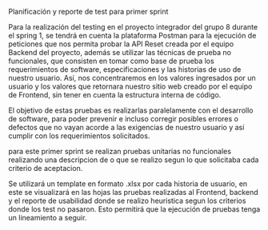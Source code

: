Planificación y reporte de test para primer sprint

Para la realización del testing en el proyecto integrador del grupo 8 durante el spring 1, se tendrá en cuenta la plataforma Postman para la ejecución de peticiones que nos permita probar la API Reset creada por el equipo Backend del proyecto, además se utilizar las técnicas de prueba no funcionales, que consisten en tomar como base de prueba los requerimientos de software, especificaciones y las historias de uso de nuestro usuario. Así, nos concentraremos en los valores ingresados por un usuario y los valores que retornara nuestro sitio web creado por el equipo de Frontend, sin tener en cuenta la estructura interna de código.

El objetivo de estas pruebas es realizarlas paralelamente con el desarrollo de software, para poder prevenir e incluso corregir posibles errores o defectos que no vayan acorde a las exigencias de nuestro usuario y así cumplir con los requerimientos solicitados.

para este primer sprint se realizan pruebas unitarias no funcionales realizando una descripcion de o que se realizo segun lo que solicitaba cada criterio de aceptacion.

Se utilizará un template en formato .xlsx por cada historia de usuario, en este se visualizará en las hojas las pruebas realizadas al Frontend, backend y el reporte de usabilidad donde se realizo heuristica segun los criterios donde los test no pasaron. Esto permitirá que la ejecución de pruebas tenga un lineamiento a seguir. 

